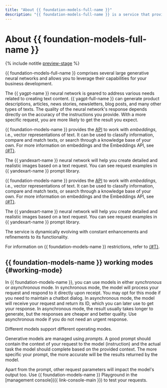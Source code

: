 ```yaml
---
title: "About {{ foundation-models-full-name }}"
description: "{{ foundation-models-full-name }} is a service that provides access to the APIs of large neural networks that can generate high-quality texts and images. {{ yagpt-full-name }} can generate product descriptions, articles, news stories, newsletters, blog posts, and many other types of texts. {{ yandexart-name }} can create an image by description. The quality of the neural network's response depends directly on the accuracy of the instructions you provide. With a more specific request, you are more likely to get the result you expect."
---
```


# About {{ foundation-models-full-name }}

{% include notitle [preview-stage](../../_includes/foundation-models/yandexgpt/preview.md) %}

{{ foundation-models-full-name }} comprises several large generative neural networks and allows you to leverage their capabilities for your business development.

The {{ yagpt-name }} neural network is geared to address various needs related to creating text content. {{ yagpt-full-name }} can generate product descriptions, articles, news stories, newsletters, blog posts, and many other types of texts. The quality of the neural network's response depends directly on the accuracy of the instructions you provide. With a more specific request, you are more likely to get the result you expect.

{{ foundation-models-name }} provides the [API](../embeddings/api-ref/index.md) to work with _embeddings_, i.e., vector representations of text. It can be used to classify information, compare and match texts, or search through a knowledge base of your own. For more information on embeddings and the Embeddings API, see [{#T}](./embeddings.md).

The {{ yandexart-name }} neural network will help you create detailed and realistic images based on a text request. You can see request examples in {{ yandexart-name }} prompt library.

{{ foundation-models-name }} provides the [API](../embeddings/api-ref/index.md) to work with _embeddings_, i.e., vector representations of text. It can be used to classify information, compare and match texts, or search through a knowledge base of your own. For more information on embeddings and the Embeddings API, see [{#T}](./embeddings.md).

The {{ yandexart-name }} neural network will help you create detailed and realistic images based on a text request. You can see request examples in {{ yandexart-name }} prompt library.

The service is dynamically evolving with constant enhancements and refinements to its functionality.

For information on {{ foundation-models-name }} restrictions, refer to [{#T}](limits.md).

## {{ foundation-models-name }} working modes {#working-mode}

In {{ foundation-models-name }}, you can use models in either _synchronous_ or _asynchronous_ mode. In synchronous mode, the model will process your request and respond to it directly upon receipt. You may opt for this mode if you need to maintain a chatbot dialog. In asynchronous mode, the model will receive your request and return its ID, which you can later use to get your response. In asynchronous mode, the result usually takes longer to generate, but the responses are cheaper and better quality. Use asynchronous mode if you do not need an urgent response.

Different models support different operating modes.

Generative models are managed using _prompts_. A good prompt should contain the context of your request to the model (instruction) and the actual task the model should complete based on the provided context. The more specific your prompt, the more accurate will be the results returned by the model.

Apart from the prompt, other request parameters will impact the model's output too. Use {{ foundation-models-name }} Playground in the [management console]({{ link-console-main }}) to test your requests.
